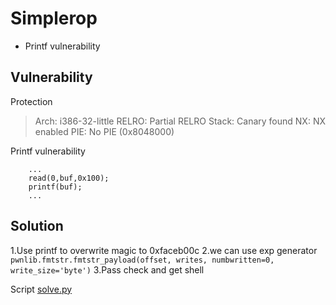 # Simplerop
- Printf vulnerability

## Vulnerability
Protection
>   Arch:     i386-32-little
    RELRO:    Partial RELRO
    Stack:    Canary found
    NX:       NX enabled
    PIE:      No PIE (0x8048000)



Printf vulnerability
```
	...
    read(0,buf,0x100);
	printf(buf);
	...
```

## Solution
1.Use printf to overwrite magic to 0xfaceb00c
2.we can use exp generator `pwnlib.fmtstr.fmtstr_payload(offset, writes, numbwritten=0, write_size='byte')`
3.Pass check and get shell

Script [solve.py](./solve.py)